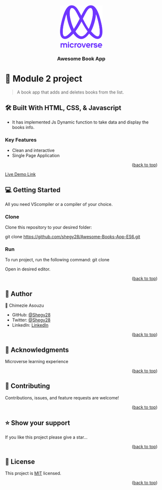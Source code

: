 <a name="readme-top"></a>

<div align="center">

  <img src="./murple_logo.png" alt="logo" width="140"  height="auto" />
  <br/>

  <h3><b>Awesome Book App</b></h3>

</div>

# 📖 Module 2 project <a name="Awesome Book App"></a>

> A book app that adds and deletes books from the list.

## 🛠 Built With <a name="built-with">HTML, CSS, & Javascript</a>

- It has implemented Js Dynamic function to take data and display the books info.

### Key Features <a name="key-features"></a>

- Clean and interactive
- Single Page Application

<p align="right">(<a href="#readme-top">back to top</a>)</p>

[Live Demo Link](https://shegy28.github.io/Awesome-Books-App-ES6/)

## 💻 Getting Started <a name="getting-started"></a>

All you need VScompiler or a compiler of your choice.

### Clone

Clone this repository to your desired folder:

git clone https://github.com/shegy28/Awesome-Books-App-ES6.git

### Run

To run project, run the following command: git clone

Open in desired editor.

<p align="right">(<a href="#readme-top">back to top</a>)</p>

## 👥 Author <a name="authors"></a>

👤 Chimezie Asouzu

- GitHub: [@Shegy28](https://github.com/shegy28)
- Twitter: [@Shegy28](https://twitter.com/twitterhandle)
- LinkedIn: [LinkedIn](https://www.linkedin.com/in/chimezie-asouzu-67704224a/)

<p align="right">(<a href="#readme-top">back to top</a>)</p>

## 🙏 Acknowledgments <a name="acknowledgements"></a>

Microverse learning experience

<p align="right">(<a href="#readme-top">back to top</a>)</p>

## 🤝 Contributing <a name="contributing"></a>

Contributions, issues, and feature requests are welcome!

<p align="right">(<a href="#readme-top">back to top</a>)</p>

## ⭐️ Show your support <a name="support"></a>

If you like this project please give a star...

<p align="right">(<a href="#readme-top">back to top</a>)</p>

## 📝 License <a name="license"></a>

This project is [MIT](./LICENSE) licensed.

<p align="right">(<a href="#readme-top">back to top</a>)</p>
